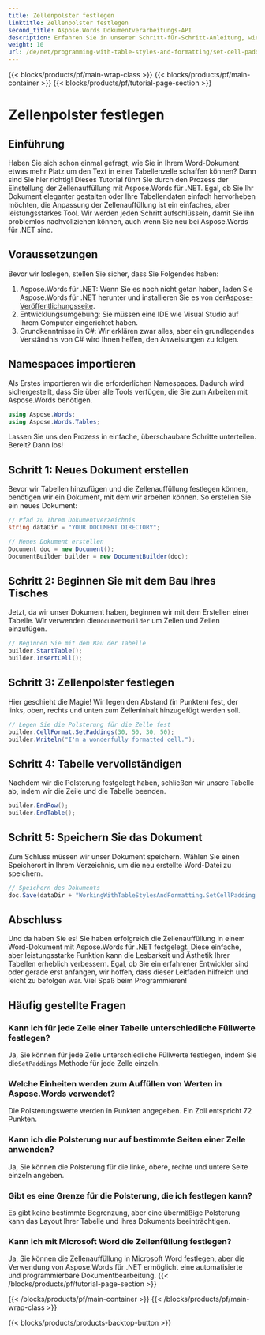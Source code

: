 ```yaml
---
title: Zellenpolster festlegen
linktitle: Zellenpolster festlegen
second_title: Aspose.Words Dokumentverarbeitungs-API
description: Erfahren Sie in unserer Schritt-für-Schritt-Anleitung, wie Sie mit Aspose.Words für .NET die Zellenauffüllung in Word-Dokumenten festlegen. Verbessern Sie ganz einfach die Tabellenformatierung Ihres Dokuments.
weight: 10
url: /de/net/programming-with-table-styles-and-formatting/set-cell-padding/
---
```


{{< blocks/products/pf/main-wrap-class >}}
{{< blocks/products/pf/main-container >}}
{{< blocks/products/pf/tutorial-page-section >}}

# Zellenpolster festlegen

## Einführung

Haben Sie sich schon einmal gefragt, wie Sie in Ihrem Word-Dokument etwas mehr Platz um den Text in einer Tabellenzelle schaffen können? Dann sind Sie hier richtig! Dieses Tutorial führt Sie durch den Prozess der Einstellung der Zellenauffüllung mit Aspose.Words für .NET. Egal, ob Sie Ihr Dokument eleganter gestalten oder Ihre Tabellendaten einfach hervorheben möchten, die Anpassung der Zellenauffüllung ist ein einfaches, aber leistungsstarkes Tool. Wir werden jeden Schritt aufschlüsseln, damit Sie ihn problemlos nachvollziehen können, auch wenn Sie neu bei Aspose.Words für .NET sind.

## Voraussetzungen

Bevor wir loslegen, stellen Sie sicher, dass Sie Folgendes haben:

1. Aspose.Words für .NET: Wenn Sie es noch nicht getan haben, laden Sie Aspose.Words für .NET herunter und installieren Sie es von der[Aspose-Veröffentlichungsseite](https://releases.aspose.com/words/net/).
2. Entwicklungsumgebung: Sie müssen eine IDE wie Visual Studio auf Ihrem Computer eingerichtet haben.
3. Grundkenntnisse in C#: Wir erklären zwar alles, aber ein grundlegendes Verständnis von C# wird Ihnen helfen, den Anweisungen zu folgen.

## Namespaces importieren

Als Erstes importieren wir die erforderlichen Namespaces. Dadurch wird sichergestellt, dass Sie über alle Tools verfügen, die Sie zum Arbeiten mit Aspose.Words benötigen.

```csharp
using Aspose.Words;
using Aspose.Words.Tables;
```

Lassen Sie uns den Prozess in einfache, überschaubare Schritte unterteilen. Bereit? Dann los!

## Schritt 1: Neues Dokument erstellen

Bevor wir Tabellen hinzufügen und die Zellenauffüllung festlegen können, benötigen wir ein Dokument, mit dem wir arbeiten können. So erstellen Sie ein neues Dokument:

```csharp
// Pfad zu Ihrem Dokumentverzeichnis
string dataDir = "YOUR DOCUMENT DIRECTORY";

// Neues Dokument erstellen
Document doc = new Document();
DocumentBuilder builder = new DocumentBuilder(doc);
```

## Schritt 2: Beginnen Sie mit dem Bau Ihres Tisches

 Jetzt, da wir unser Dokument haben, beginnen wir mit dem Erstellen einer Tabelle. Wir verwenden die`DocumentBuilder` um Zellen und Zeilen einzufügen.

```csharp
// Beginnen Sie mit dem Bau der Tabelle
builder.StartTable();
builder.InsertCell();
```

## Schritt 3: Zellenpolster festlegen

Hier geschieht die Magie! Wir legen den Abstand (in Punkten) fest, der links, oben, rechts und unten zum Zelleninhalt hinzugefügt werden soll.

```csharp
// Legen Sie die Polsterung für die Zelle fest
builder.CellFormat.SetPaddings(30, 50, 30, 50);
builder.Writeln("I'm a wonderfully formatted cell.");
```

## Schritt 4: Tabelle vervollständigen

Nachdem wir die Polsterung festgelegt haben, schließen wir unsere Tabelle ab, indem wir die Zeile und die Tabelle beenden.

```csharp
builder.EndRow();
builder.EndTable();
```

## Schritt 5: Speichern Sie das Dokument

Zum Schluss müssen wir unser Dokument speichern. Wählen Sie einen Speicherort in Ihrem Verzeichnis, um die neu erstellte Word-Datei zu speichern.

```csharp
// Speichern des Dokuments
doc.Save(dataDir + "WorkingWithTableStylesAndFormatting.SetCellPadding.docx");
```

## Abschluss

Und da haben Sie es! Sie haben erfolgreich die Zellenauffüllung in einem Word-Dokument mit Aspose.Words für .NET festgelegt. Diese einfache, aber leistungsstarke Funktion kann die Lesbarkeit und Ästhetik Ihrer Tabellen erheblich verbessern. Egal, ob Sie ein erfahrener Entwickler sind oder gerade erst anfangen, wir hoffen, dass dieser Leitfaden hilfreich und leicht zu befolgen war. Viel Spaß beim Programmieren!

## Häufig gestellte Fragen

### Kann ich für jede Zelle einer Tabelle unterschiedliche Füllwerte festlegen?
 Ja, Sie können für jede Zelle unterschiedliche Füllwerte festlegen, indem Sie die`SetPaddings` Methode für jede Zelle einzeln.

### Welche Einheiten werden zum Auffüllen von Werten in Aspose.Words verwendet?
Die Polsterungswerte werden in Punkten angegeben. Ein Zoll entspricht 72 Punkten.

### Kann ich die Polsterung nur auf bestimmte Seiten einer Zelle anwenden?
Ja, Sie können die Polsterung für die linke, obere, rechte und untere Seite einzeln angeben.

### Gibt es eine Grenze für die Polsterung, die ich festlegen kann?
Es gibt keine bestimmte Begrenzung, aber eine übermäßige Polsterung kann das Layout Ihrer Tabelle und Ihres Dokuments beeinträchtigen.

### Kann ich mit Microsoft Word die Zellenfüllung festlegen?
Ja, Sie können die Zellenauffüllung in Microsoft Word festlegen, aber die Verwendung von Aspose.Words für .NET ermöglicht eine automatisierte und programmierbare Dokumentbearbeitung.
{{< /blocks/products/pf/tutorial-page-section >}}

{{< /blocks/products/pf/main-container >}}
{{< /blocks/products/pf/main-wrap-class >}}

{{< blocks/products/products-backtop-button >}}
